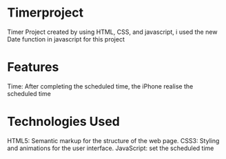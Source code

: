 # Timerproject
Timer Project created by using HTML, CSS, and javascript, i used the new Date function in javascript for this project

# Features 
Time: After completing the scheduled time, the iPhone realise the scheduled time

# Technologies Used
HTML5: Semantic markup for the structure of the web page.
CSS3: Styling and animations for the user interface.
JavaScript: set the scheduled time

